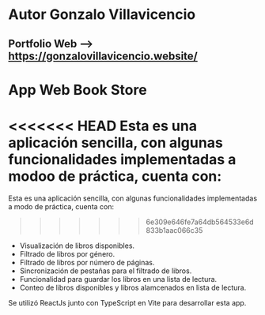 # Autor Gonzalo Villavicencio

## Portfolio Web --> https://gonzalovillavicencio.website/

# App Web Book Store

<<<<<<< HEAD
Esta es una aplicación sencilla, con algunas funcionalidades implementadas a modoo de práctica, cuenta con:
=======
Esta es una aplicación sencilla, con algunas funcionalidades implementadas a modo de práctica, cuenta con:
>>>>>>> 6e309e646fe7a64db564533e6d833b1aac066c35

- Visualización de libros disponibles.
- Filtrado de libros por género.
- Filtrado de libros por número de páginas.
- Sincronización de pestañas para el filtrado de libros.
- Funcionalidad para guardar los libros en una lista de lectura.
- Conteo de libros disponibles y libros alamcenados en lista de lectura.

Se utilizó ReactJs junto con TypeScript en Vite para desarrollar esta app.
